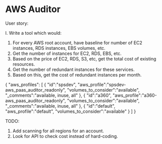 # AWS Auditor
User story: 

I. Write a tool which would: 
1. For every AWS root account, have baseline for number of EC2 instances, RDS instances, EBS volumes, etc.
2. Get the number of instances for EC2, RDS, EBS, etc.
3. Based on the price of EC2, RDS, S3, etc, get the total cost of existing resources.
4. Get the number of redundant instances for these services.
5. Based on this, get the cost of redundant instances per month.


{
	"aws_profiles":
	[
		{
			"id":"spsdev",
			"aws_profile":"spsdev-aws_paas_auditor_readonly",
			"volumes_to_consider":"available",
			"_comments":"available, inuse, all"
		},
		{
			"id":"a360",
			"aws_profile":"a360-aws_paas_auditor_readonly",
			"volumes_to_consider":"available",
			"_comments":"available, inuse, all"
		},
		{
			"id":"default",
			"aws_profile":"default",
			"volumes_to_consider":"available" 
		}
	]
}


TODO:
1. Add scanning for all regions for an account.
2. Look for API to check cost instead of hard-coding.